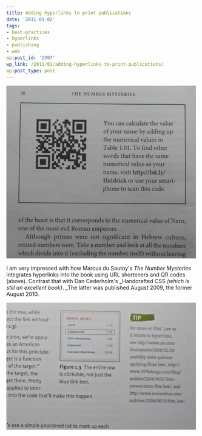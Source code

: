 ```yaml
---
title: Adding hyperlinks to print publications
date: '2011-01-02'
tags:
- best-practices
- hyperlinks
- publishing
- web
wp:post_id: '2397'
wp_link: /2011/01/adding-hyperlinks-to-print-publications/
wp:post_type: post
---
```


![](2011-01-02-Adding-hyperlinks-to-print-publications/hyperlink-numbermysteries-500x454.jpg "hyperlink-numbermysteries")

I am very impressed with how Marcus du Sautoy's _The Number Mysteries_ integrates hyperlinks into the book using URL shorteners and QR codes (above). Contrast that with Dan Cederholm's _Handcrafted CSS _(which is still an excellent book)_. _The latter was published August 2009, the former August 2010.

![](2011-01-02-Adding-hyperlinks-to-print-publications/hyperlink-handcraftedcss-500x334.jpg "hyperlink-handcraftedcss")
